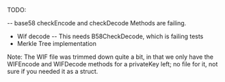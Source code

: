 TODO:

-- base58 checkEncode and checkDecode Methods are failing. 


- Wif decode -- This needs B58CheckDecode, which is failing tests
- Merkle Tree implementation

Note: The WIF file was trimmed down quite a bit, in that we only have the WIFEncode and WIFDecode methods for a privateKey left; no file for it, not sure if you needed it as a struct.